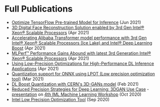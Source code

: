 Full Publications 
==========

* [Optimize TensorFlow Pre-trained Model for Inference](https://software.intel.com/content/www/us/en/develop/articles/optimize-tensorflow-pre-trained-model-inference.html) (Jun 2021)
* [3D Digital Face Reconstruction Solution enabled by 3rd Gen Intel® Xeon® Scalable Processors](https://www.intel.com/content/www/us/en/artificial-intelligence/posts/tencent-3d-digital-face-reconstruction.html) (Apr 2021)
* [Accelerating Alibaba Transformer model performance with 3rd Gen Intel® Xeon® Scalable Processors (Ice Lake) and Intel® Deep Learning Boost](https://www.intel.com/content/www/us/en/artificial-intelligence/posts/alibaba-lpot.html) (Apr 2021)
* [MLPerf™ Performance Gains Abound with latest 3rd Generation Intel® Xeon® Scalable Processors](https://www.intel.com/content/www/us/en/artificial-intelligence/posts/3rd-gen-xeon-mlperf-performance-gains.html) (Apr 2021)
* [Using Low-Precision Optimizations for High-Performance DL Inference Applications](https://techdecoded.intel.io/essentials/using-low-precision-optimizations-for-high-performance-dl-inference-applications/#gs.z20k91) (Apr 2021)
* [Quantization support for ONNX using LPOT (Low precision optimization tool)](https://wiki.lfaidata.foundation/pages/viewpage.action?pageId=35160391) (Mar 2021)
* [DL Boost Quantization with CERN's 3D-GANs model](https://www.nextplatform.com/2021/02/01/cern-uses-dlboost-oneapi-to-juice-inference-without-accuracy-loss/) (Feb 2021)
* [Reduced Precision Strategies for Deep Learning: 3DGAN Use Case](https://indico.cern.ch/event/852553/contributions/4059283/attachments/2126838/3581708/Rehm_Florian-IML-Reduced_Precision.pdf) - [presentation](https://indico.cern.ch/event/852553/contributions/4059283/attachments/2126838/3588271/IML2020_wedam_rehm.mp4) on [4th IML Machine Learning Workshop](https://indico.cern.ch/event/852553/contributions/4059283/) (Oct 2020)
* [Intel Low Precision Optimization Tool](https://www.intel.com/content/www/us/en/artificial-intelligence/posts/intel-low-precision-optimization-tool.html) (Sep 2020)
